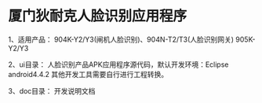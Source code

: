 # 厦门狄耐克人脸识别应用程序

1、适用产品：
   904K-Y2/Y3(闸机人脸识别)、904N-T2/T3(人脸识别网关)
   905K-Y2/Y3

2、ui目录：
   人脸识别产品APK应用程序源代码，默认开发环境：Eclipse android4.4.2
   其他开发工具需要自行进行工程转换。

3、doc目录：
   开发说明文档
